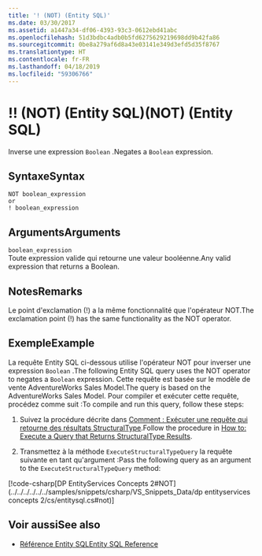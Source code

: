 ```yaml
---
title: '! (NOT) (Entity SQL)'
ms.date: 03/30/2017
ms.assetid: a1447a34-df06-4393-93c3-0612ebd41abc
ms.openlocfilehash: 51d3bdbc4adb0b5fd6275629219698dd9b42fa86
ms.sourcegitcommit: 0be8a279af6d8a43e03141e349d3efd5d35f8767
ms.translationtype: HT
ms.contentlocale: fr-FR
ms.lasthandoff: 04/18/2019
ms.locfileid: "59306766"
---
```

# <a name="-not-entity-sql"></a><span data-ttu-id="d5fe5-103">!</span><span class="sxs-lookup"><span data-stu-id="d5fe5-103">!</span></span> <span data-ttu-id="d5fe5-104">(NOT) (Entity SQL)</span><span class="sxs-lookup"><span data-stu-id="d5fe5-104">(NOT) (Entity SQL)</span></span>
<span data-ttu-id="d5fe5-105">Inverse une expression `Boolean` .</span><span class="sxs-lookup"><span data-stu-id="d5fe5-105">Negates a `Boolean` expression.</span></span>  
  
## <a name="syntax"></a><span data-ttu-id="d5fe5-106">Syntaxe</span><span class="sxs-lookup"><span data-stu-id="d5fe5-106">Syntax</span></span>  
  
```  
NOT boolean_expression  
or  
! boolean_expression  
```  
  
## <a name="arguments"></a><span data-ttu-id="d5fe5-107">Arguments</span><span class="sxs-lookup"><span data-stu-id="d5fe5-107">Arguments</span></span>  
 `boolean_expression`  
 <span data-ttu-id="d5fe5-108">Toute expression valide qui retourne une valeur booléenne.</span><span class="sxs-lookup"><span data-stu-id="d5fe5-108">Any valid expression that returns a Boolean.</span></span>  
  
## <a name="remarks"></a><span data-ttu-id="d5fe5-109">Notes</span><span class="sxs-lookup"><span data-stu-id="d5fe5-109">Remarks</span></span>  
 <span data-ttu-id="d5fe5-110">Le point d'exclamation (!) a la même fonctionnalité que l'opérateur NOT.</span><span class="sxs-lookup"><span data-stu-id="d5fe5-110">The exclamation point (!) has the same functionality as the NOT operator.</span></span>  
  
## <a name="example"></a><span data-ttu-id="d5fe5-111">Exemple</span><span class="sxs-lookup"><span data-stu-id="d5fe5-111">Example</span></span>  
 <span data-ttu-id="d5fe5-112">La requête Entity SQL ci-dessous utilise l'opérateur NOT pour inverser une expression `Boolean` .</span><span class="sxs-lookup"><span data-stu-id="d5fe5-112">The following Entity SQL query uses the NOT operator to negates a `Boolean` expression.</span></span> <span data-ttu-id="d5fe5-113">Cette requête est basée sur le modèle de vente AdventureWorks Sales Model.</span><span class="sxs-lookup"><span data-stu-id="d5fe5-113">The query is based on the AdventureWorks Sales Model.</span></span> <span data-ttu-id="d5fe5-114">Pour compiler et exécuter cette requête, procédez comme suit :</span><span class="sxs-lookup"><span data-stu-id="d5fe5-114">To compile and run this query, follow these steps:</span></span>  
  
1. <span data-ttu-id="d5fe5-115">Suivez la procédure décrite dans [Comment : Exécuter une requête qui retourne des résultats StructuralType](../../../../../../docs/framework/data/adonet/ef/how-to-execute-a-query-that-returns-structuraltype-results.md).</span><span class="sxs-lookup"><span data-stu-id="d5fe5-115">Follow the procedure in [How to: Execute a Query that Returns StructuralType Results](../../../../../../docs/framework/data/adonet/ef/how-to-execute-a-query-that-returns-structuraltype-results.md).</span></span>  
  
2. <span data-ttu-id="d5fe5-116">Transmettez à la méthode `ExecuteStructuralTypeQuery` la requête suivante en tant qu'argument :</span><span class="sxs-lookup"><span data-stu-id="d5fe5-116">Pass the following query as an argument to the `ExecuteStructuralTypeQuery` method:</span></span>  
  
 [!code-csharp[DP EntityServices Concepts 2#NOT](../../../../../../samples/snippets/csharp/VS_Snippets_Data/dp entityservices concepts 2/cs/entitysql.cs#not)]  
  
## <a name="see-also"></a><span data-ttu-id="d5fe5-117">Voir aussi</span><span class="sxs-lookup"><span data-stu-id="d5fe5-117">See also</span></span>

- [<span data-ttu-id="d5fe5-118">Référence Entity SQL</span><span class="sxs-lookup"><span data-stu-id="d5fe5-118">Entity SQL Reference</span></span>](../../../../../../docs/framework/data/adonet/ef/language-reference/entity-sql-reference.md)
